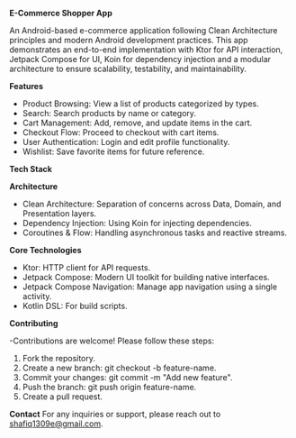 **E-Commerce Shopper App**

An Android-based e-commerce application following Clean Architecture principles and modern Android development practices. This app demonstrates an end-to-end implementation with Ktor for API interaction, Jetpack Compose for UI, Koin for dependency injection and a modular architecture to ensure scalability, testability, and maintainability.

**Features**

- Product Browsing: View a list of products categorized by types.
- Search: Search products by name or category.
- Cart Management: Add, remove, and update items in the cart.
- Checkout Flow: Proceed to checkout with cart items.
- User Authentication: Login and edit profile functionality.
- Wishlist: Save favorite items for future reference.

**Tech Stack**

**Architecture**

- Clean Architecture: Separation of concerns across Data, Domain, and Presentation layers.
- Dependency Injection: Using Koin for injecting dependencies.
- Coroutines & Flow: Handling asynchronous tasks and reactive streams.

**Core Technologies**

- Ktor: HTTP client for API requests.
- Jetpack Compose: Modern UI toolkit for building native interfaces.
- Jetpack Compose Navigation: Manage app navigation using a single activity.
- Kotlin DSL: For build scripts.

**Contributing**

-Contributions are welcome! Please follow these steps:
1. Fork the repository.
2. Create a new branch: git checkout -b feature-name.
3. Commit your changes: git commit -m "Add new feature".
4. Push the branch: git push origin feature-name.
5. Create a pull request.

**Contact**
For any inquiries or support, please reach out to shafiq1309e@gmail.com.
